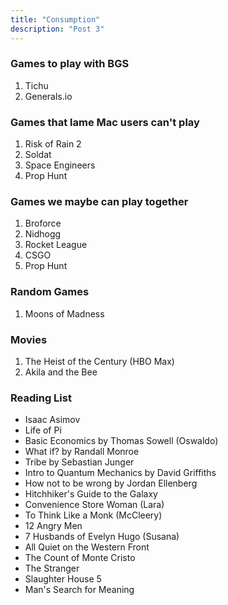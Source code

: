 ```yaml
---
title: "Consumption"
description: "Post 3"
---
```


### Games to play with BGS
1. Tichu
2. Generals.io

### Games that lame Mac users can't play
1. Risk of Rain 2
2. Soldat
3. Space Engineers
4. Prop Hunt

### Games we maybe can play together
1. Broforce
2. Nidhogg
3. Rocket League
4. CSGO
5. Prop Hunt

### Random Games
1. Moons of Madness

### Movies
1. The Heist of the Century (HBO Max)
2. Akila and the Bee 

### Reading List
- Isaac Asimov
- Life of Pi
- Basic Economics by Thomas Sowell (Oswaldo)
- What if? by Randall Monroe
- Tribe by Sebastian Junger
- Intro to Quantum Mechanics by David Griffiths
- How not to be wrong by Jordan Ellenberg
- Hitchhiker's Guide to the Galaxy
- Convenience Store Woman (Lara)
- To Think Like a Monk (McCleery)
- 12 Angry Men
- 7 Husbands of Evelyn Hugo (Susana)
- All Quiet on the Western Front
- The Count of Monte Cristo
- The Stranger
- Slaughter House 5
- Man's Search for Meaning